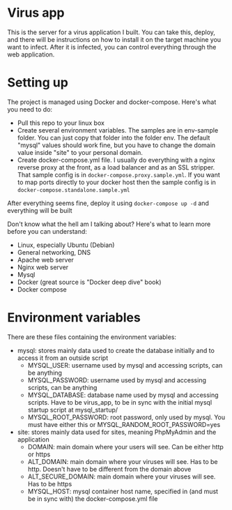 # Virus app

This is the server for a virus application I built. You can take this, deploy, and there will be instructions on how to install it on the target machine you want to infect. After it is infected, you can control everything through the web application.

# Setting up

The project is managed using Docker and docker-compose. Here's what you need to do:
- Pull this repo to your linux box
- Create several environment variables. The samples are in env-sample folder. You can just copy that folder into the folder env. The default "mysql" values should work fine, but you have to change the domain value inside "site" to your personal domain.
- Create docker-compose.yml file. I usually do everything with a nginx reverse proxy at the front, as a load balancer and as an SSL stripper. That sample config is in `docker-compose.proxy.sample.yml`. If you want to map ports directly to your docker host then the sample config is in `docker-compose.standalone.sample.yml`

After everything seems fine, deploy it using `docker-compose up -d` and everything will be built

Don't know what the hell am I talking about? Here's what to learn more before you can understand:
- Linux, especially Ubuntu (Debian)
- General networking, DNS
- Apache web server
- Nginx web server
- Mysql
- Docker (great source is "Docker deep dive" book)
- Docker compose

# Environment variables

There are these files containing the environment variables:
- mysql: stores mainly data used to create the database initially and to access it from an outside script
  - MYSQL\_USER: username used by mysql and accessing scripts, can be anything
  - MYSQL\_PASSWORD: username used by mysql and accessing scripts, can be anything
  - MYSQL\_DATABASE: database name used by mysql and accessing scripts. Have to be virus\_app, to be in sync with the initial mysql startup script at mysql\_startup/
  - MYSQL\_ROOT\_PASSWORD: root password, only used by mysql. You must have either this or MYSQL\_RANDOM\_ROOT\_PASSWORD=yes
- site: stores mainly data used for sites, meaning PhpMyAdmin and the application
  - DOMAIN: main domain where your users will see. Can be either http or https
  - ALT\_DOMAIN: main domain where your viruses will see. Has to be http. Doesn't have to be different from the domain above
  - ALT\_SECURE\_DOMAIN: main domain where your viruses will see. Has to be https
  - MYSQL\_HOST: mysql container host name, specified in (and must be in sync with) the docker-compose.yml file
